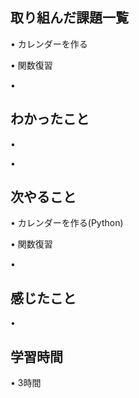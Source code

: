 ## 取り組んだ課題一覧
• カレンダーを作る

• 関数復習

• 

## わかったこと
• 


• 


## 次やること
• カレンダーを作る(Python)


• 関数復習


• 

## 感じたこと
• 


## 学習時間
• 3時間